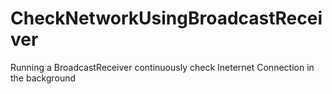 CheckNetworkUsingBroadcastReceiver
==================================

Running a BroadcastReceiver continuously check Ineternet Connection in the background 
